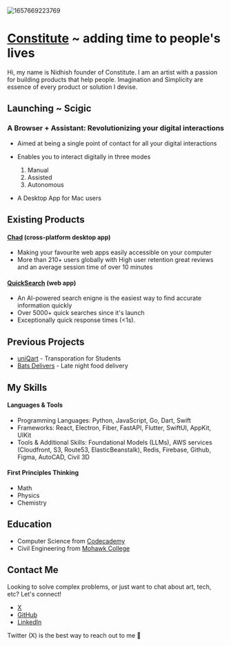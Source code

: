 ![1657669223769](https://user-images.githubusercontent.com/72427739/210922811-3fecc62d-7cd2-427c-859a-6596d66a96e8.jpeg)

# [Constitute](https://constitute.ai) ~ adding time to people's lives

Hi, my name is Nidhish founder of Constitute. I am an artist with a passion for building products that help people. Imagination and Simplicity are essence of every product or solution I devise.


## Launching ~ Scigic
### A Browser + Assistant: Revolutionizing your digital interactions
- Aimed at being a single point of contact for all your digital interactions
- Enables you to interact digitally in three modes
  
  1. Manual
  2. Assisted
  3. Autonomous
 
- A Desktop App for Mac users

## Existing Products

#### [Chad](https://getchad.co) (cross-platform desktop app)
- Making your favourite web apps easily accessible on your computer 
- More than 210+ users globally with High user retention great reviews and an average session time of over 10 minutes

#### [QuickSearch](https://constitute.ai/quicksearch/) (web app)
- An AI-powered search enigne is the easiest way to find accurate information quickly 
- Over 5000+ quick searches since it's launch
- Exceptionally quick response times (<1s).


## Previous Projects

- [uniQart](https://linktr.ee/uniqart/) - Transporation for Students
- [Bats Delivers](https://www.zomato.com/ahmedabad/bats-delivers-paldi) - Late night food delivery
  

## My Skills

#### Languages & Tools

- Programming Languages: Python, JavaScript, Go, Dart, Swift
- Frameworks: React, Electron, Fiber, FastAPI, Flutter, SwiftUI, AppKit, UIKit
- Tools & Additional Skills: Foundational Models (LLMs), AWS services (Cloudfront, S3, Route53, ElasticBeanstalk), Redis, Firebase, Github, Figma, AutoCAD, Civil 3D

#### First Principles Thinking

- Math
- Physics
- Chemistry

## Education

- Computer Science from [Codecademy](https://codecademy.com/)
- Civil Engineering from [Mohawk College](https://mohawkcollege.ca/)

## Contact Me
Looking to solve complex problems, or just want to chat about art, tech, etc? Let's connect!

- [X](https://twitter.com/nidhishgajjar)
- [GitHub](https://github.com/nidhishgajjar)
- [LinkedIn](https://www.linkedin.com/in/nidhish-gajjar-665896167)

Twitter (X) is the best way to reach out to me 🥂
